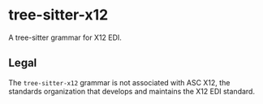# tree-sitter-x12

A tree-sitter grammar for X12 EDI.

## Legal

The `tree-sitter-x12` grammar is not associated with ASC X12, the standards organization that develops and maintains the X12 EDI standard.
